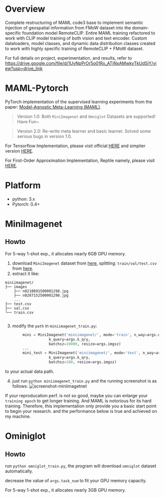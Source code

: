 #  Overview
Complete restructuring of MAML code3 base to implement semantic injection of geospatial information from FMoW dataset into the domain-specific foundation model RemoteCLIP. Entire MAML training refactored to work with CLIP model training of both vision and text encoder. Custom dataloaders, model classes, and dynamic data distribution classes created to work with highly specific training of RemoteCLIP + FMoW dataset. 

For full details on project, experimentation, and results, refer to https://drive.google.com/file/d/1UvNpPrOr5o01Rx_ATjNxAMwkyTkUdSiY/view?usp=drive_link


#  MAML-Pytorch
PyTorch implementation of the supervised learning experiments from the paper:
[Model-Agnostic Meta-Learning (MAML)](https://arxiv.org/abs/1703.03400).

> Version 1.0: Both `MiniImagenet` and `Omniglot` Datasets are supported! Have Fun~

> Version 2.0: Re-write meta learner and basic learner. Solved some serious bugs in version 1.0.

For Tensorflow Implementation, please visit official [HERE](https://github.com/cbfinn/maml) and simplier version [HERE](https://github.com/dragen1860/MAML-TensorFlow).

For First-Order Approximation Implementation, Reptile namely, please visit [HERE](https://github.com/dragen1860/Reptile-Pytorch).

# Platform
- python: 3.x
- Pytorch: 0.4+

# MiniImagenet


## Howto

For 5-way 1-shot exp., it allocates nearly 6GB GPU memory.

1. download `MiniImagenet` dataset from [here](https://github.com/dragen1860/LearningToCompare-Pytorch/issues/4), splitting: `train/val/test.csv` from [here](https://github.com/twitter/meta-learning-lstm/tree/master/data/miniImagenet).
2. extract it like:
```shell
miniimagenet/
├── images
	├── n0210891500001298.jpg  
	├── n0287152500001298.jpg 
	...
├── test.csv
├── val.csv
└── train.csv


```
3. modify the `path` in `miniimagenet_train.py`:
```python
        mini = MiniImagenet('miniimagenet/', mode='train', n_way=args.n_way, k_shot=args.k_spt,
                    k_query=args.k_qry,
                    batchsz=10000, resize=args.imgsz)
		...
        mini_test = MiniImagenet('miniimagenet/', mode='test', n_way=args.n_way, k_shot=args.k_spt,
                    k_query=args.k_qry,
                    batchsz=100, resize=args.imgsz)
```
to your actual data path.

4. just run `python miniimagenet_train.py` and the running screenshot is as follows:
![screenshot-miniimagetnet](res/mini-screen.png)

If your reproducation perf. is not so good, maybe you can enlarge your `training epoch` to get longer training. And MAML is notorious for its hard training. Therefore, this implementation only provide you a basic start point to begin your research.
and the performance below is true and achieved on my machine.



# Ominiglot

## Howto
run `python omniglot_train.py`, the program will download `omniglot` dataset automatically.

decrease the value of `args.task_num` to fit your GPU memory capacity.

For 5-way 1-shot exp., it allocates nearly 3GB GPU memory.
